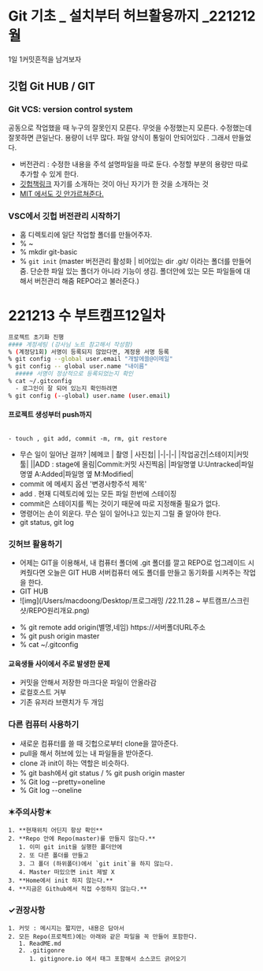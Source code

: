 # Git 기초 _ 설치부터 허브활용까지 _221212월
1일 1커밋흔적을 남겨보자 
## 깃헙 Git HUB  / GIT
### Git VCS: version control system 
공동으로 작업했을 때 누구의 잘못인지 모른다. 무엇을 수정했는지 모른다. 수정했는데 잘못하면 큰일난다. 용량이 너무 많다. 파일 양식이 통일이 안되어있다 . 그래서 만들었다. 
- 버전관리 : 수정한 내용을 주석 설명파일을 따로 둔다. 수정할 부분의 용량만 따로 추가할 수 있게 한다. 
- [깃헙책링크](https://git-scm.com/book/ko/v2)
자기를 소개하는 것이 아닌 자기가 한 것을 소개하는 것 
- [MIT 에서도 깃 안가르쳐준다.](https://missing.csail.mit.edu)
### VSC에서 깃헙 버전관리 시작하기 
- 홈 디렉토리에 일단 작업할 폴더를 만들어주자. 
- % ~
- % mkdir git-basic
- % `git init` (master 버전관리 활성화 | 비어있는 dir .git/ 이라는 폴더를 만들어줌. 단순한 파일 있는 폴더가 아니라 기능이 생김. 폴더안에 있는 모든 파일들에 대해서 버전관리 해줌 REPO라고 불러준다.)
  
# 221213 수 부트캠프12일차
```sh
프로젝트 초기화 진행
#### 계정세팅 (강사님 노트 참고해서 작성함)
% (계정당1회) 서명이 등록되지 않았다면, 계정용 서명 등록 
% git config --global user.email "개발에쓸@이메일"
% git config -- global user.name "내이름"
  ##### 서명이 정상적으로 등록되었는지 확인
% cat ~/.gitconfig
  - 로그인이 잘 되어 있는지 확인하려면
% git config (--global) user.name (user.email)
```
#### 프로젝트 생성부터 push까지
```sh
```

    - touch , git add, commit -m, rm, git restore
- 무슨 일이 일어난 걸까?
|헤메코 | 촬영 | 사진첩|
|-|-|-|
|작업공간|스테이지|커밋툴|
||ADD : stage에 올림|Commit:커밋 사진찍음|
|파일명옆 U:Untracked|파일명옆 A:Added|파일명 옆 M:Modified|
- commit 에 메세지 옵션 '변경사항주석 제목'
- add . 현재 디렉토리에 있는 모든 파일 한번에 스테이징
- commit은 스테이지를 찍는 것이기 때문에 따로 지정해줄 필요가 없다. 
- 명령어는 손이 외운다. 무슨 일이 일어나고 있는지 그릴 줄 알아야 한다. 
- git status, git log

### 깃허브 활용하기
* 어제는 GIT을 이용해서, 내 컴퓨터 폴더에 .git 폴더를 깔고 REPO로 업그레이드 시켜줬다면 오늘은 GIT HUB 서버컴퓨터 에도 폴더를 만들고 동기화를 시켜주는 작업을 한다. 
* GIT HUB
* ![img](/Users/macdoong/Desktop/프로그래밍 /22.11.28 ~ 부트캠프/스크린샷/REPO원리개요.png)
- % git remote add origin(별명,네임) https://서버폴더URL주소
- % git push origin master 
- % cat ~/.gitconfig 
#### 교육생들 사이에서 주로 발생한 문제
- 커밋을 안해서 저장한 마크다운 파일이 안올라감
- 로컬호스트 거부 
- 기존 유저라 브랜치가 두 개임 
### 다른 컴퓨터 사용하기 
- 새로운 컴퓨터를 쓸 때 깃헙으로부터 clone을 깔아준다. 
- pull을 해서 허브에 있는 내 파일들을 받아준다. 
- clone 과 init이 하는 역할은 비슷하다. 
- % git bash에서 git status / % git push origin master
- % Git log --pretty=oneline
- % Git log --oneline
### ✶주의사항✶ 
    1. **현재위치 어딘지 항상 확인**
    2. **Repo 안에 Repo(master)를 만들지 않는다.**
       1. 이미 git init을 실행한 폴더안에 
       2. 또 다른 폴더를 만들고
       3. 그 폴더 (하위폴더)에서 `git init`을 하지 않는다. 
       4. Master 떠있으면 init 제발 X
    3. **Home에서 init 하지 않는다.**
    4. **지금은 Github에서 직접 수정하지 않는다.**
### ✓권장사항 
    1. 커밋 : 메시지는 짧지만, 내용은 담아서
    2. 모든 Repo(프로젝트)에는 아래와 같은 파일을 꼭 만들어 포함한다. 
       1. ReadME.md
       2. .gitigonre 
          1. gitignore.io 에서 태그 포함해서 소스코드 긁어오기